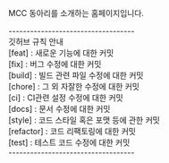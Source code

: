 MCC 동아리를 소개하는 홈페이지입니다.


-----------------------------------<br>
깃허브 규칙 안내<br>
[feat] : 새로운 기능에 대한 커밋<br>
[fix] : 버그 수정에 대한 커밋<br>
[build] : 빌드 관련 파일 수정에 대한 커밋<br>
[chore] : 그 외 자잘한 수정에 대한 커밋<br>
[ci] : CI관련 설정 수정에 대한 커밋<br>
[docs] : 문서 수정에 대한 커밋<br>
[style] : 코드 스타일 혹은 포맷 등에 관한 커밋<br>
[refactor] :  코드 리팩토링에 대한 커밋<br>
[test] : 테스트 코드 수정에 대한 커밋<br>
-----------------------------------<br>
